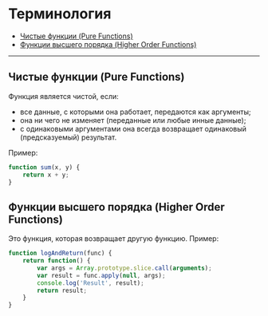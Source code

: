 # Терминология

* [Чистые функции (Pure Functions)](#чистые-функции-pure-functions)
* [Функции высшего порядка (Higher Order Functions)](#функции-высшего-порядка-higher-order-functions)

***

## Чистые функции (Pure Functions)

Функция является чистой, если:

* все данные, с которыми она работает, передаются как аргументы;
* она ни чего не изменяет (переданные или любые инные данные);
* с одинаковыми аргументами она всегда возвращает одинаковый (предсказуемый) результат.

Пример:

```js
function sum(x, y) {
    return x + y;
}
```

## Функции высшего порядка (Higher Order Functions)

Это функция, которая возвращает другую функцию. Пример:

```js
function logAndReturn(func) {
    return function() {
        var args = Array.prototype.slice.call(arguments);
        var result = func.apply(null, args);
        console.log('Result', result);
        return result;
    }
}
```
